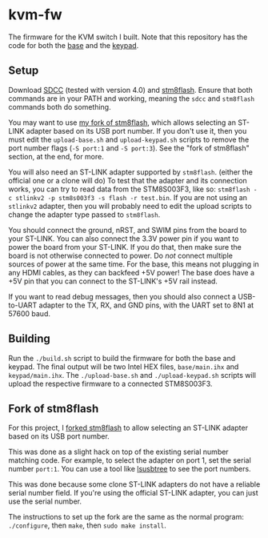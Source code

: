 # kvm-fw
The firmware for the KVM switch I built. Note that this repository has the code for both the [base](https://github.com/thatoddmailbox/kvm-base) and the [keypad](https://github.com/thatoddmailbox/kvm-keypad).

## Setup
Download [SDCC](http://sdcc.sourceforge.net/index.php#Download) (tested with version 4.0) and [stm8flash](https://github.com/vdudouyt/stm8flash). Ensure that both commands are in your PATH and working, meaning the `sdcc` and `stm8flash` commands both do something.

You may want to use [my fork of stm8flash](https://github.com/thatoddmailbox/stm8flash), which allows selecting an ST-LINK adapter based on its USB port number. If you don't use it, then you must edit the `upload-base.sh` and `upload-keypad.sh` scripts to remove the port number flags (`-S port:1` and `-S port:3`). See the "fork of stm8flash" section, at the end, for more.

You will also need an ST-LINK adapter supported by `stm8flash`. (either the official one or a clone will do) To test that the adapter and its connection works, you can try to read data from the STM8S003F3, like so: `stm8flash -c stlinkv2 -p stm8s003f3 -s flash -r test.bin`. If you are not using an `stlinkv2` adapter, then you will probably need to edit the upload scripts to change the adapter type passed to `stm8flash`.

You should connect the ground, nRST, and SWIM pins from the board to your ST-LINK. You can also connect the 3.3V power pin if you want to power the board from your ST-LINK. If you do that, then make sure the board is not otherwise connected to power. Do _not_ connect multiple sources of power at the same time. For the base, this means not plugging in any HDMI cables, as they can backfeed +5V power! The base does have a +5V pin that you can connect to the ST-LINK's +5V rail instead.

If you want to read debug messages, then you should also connect a USB-to-UART adapter to the TX, RX, and GND pins, with the UART set to 8N1 at 57600 baud.

## Building
Run the `./build.sh` script to build the firmware for both the base and keypad. The final output will be two Intel HEX files, `base/main.ihx` and `keypad/main.ihx`. The `./upload-base.sh` and `./upload-keypad.sh` scripts will upload the respective firmware to a connected STM8S003F3.

## Fork of stm8flash
For this project, I [forked stm8flash](https://github.com/thatoddmailbox/stm8flash) to allow selecting an ST-LINK adapter based on its USB port number.

This was done as a slight hack on top of the existing serial number matching code. For example, to select the adapter on port 1, set the serial number `port:1`. You can use a tool like [lsusbtree](https://github.com/thatoddmailbox/lsusbtree#readme) to see the port numbers.

This was done because some clone ST-LINK adapters do not have a reliable serial number field. If you're using the official ST-LINK adapter, you can just use the serial number.

The instructions to set up the fork are the same as the normal program: `./configure`, then `make`, then `sudo make install`.